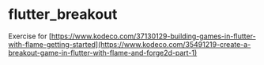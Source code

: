 # flutter_breakout

Exercise for [https://www.kodeco.com/37130129-building-games-in-flutter-with-flame-getting-started](https://www.kodeco.com/35491219-create-a-breakout-game-in-flutter-with-flame-and-forge2d-part-1)
